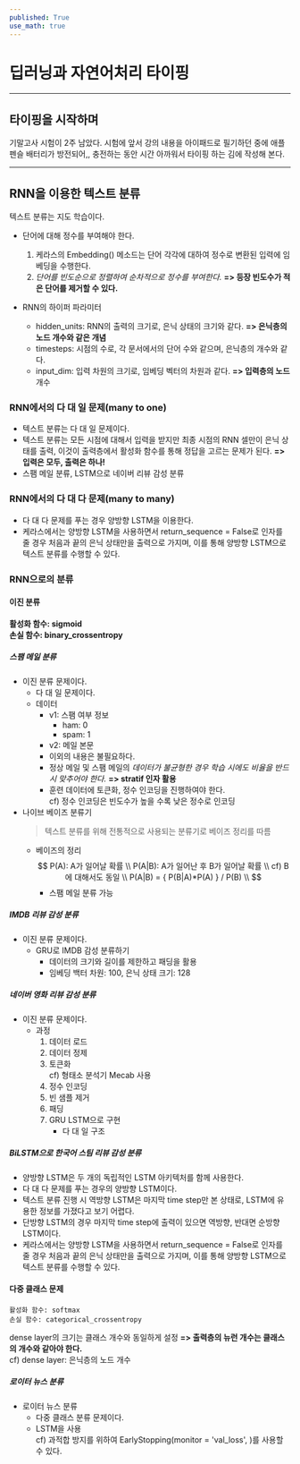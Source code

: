 ```yaml
---
published: True
use_math: true
---
```


# **딥러닝과 자연어처리 타이핑**

-----

## 타이핑을 시작하며

기말고사 시험이 2주 남았다. 시험에 앞서 강의 내용을 아이패드로 필기하던 중에 애플펜슬 배터리가 방전되어,, 충전하는 동안 시간 아까워서 타이핑 하는 김에 작성해 본다.

---

## RNN을 이용한 텍스트 분류

텍스트 분류는 지도 학습이다.

- 단어에 대해 정수를 부여해야 한다.
  1. 케라스의 Embedding() 메소드는 단어 각각에 대하여 정수로 변환된 입력에 임베딩을 수행한다.
  2. _단어를 빈도순으로 정렬하여 순차적으로 정수를 부여한다._ **=> 등장 빈도수가 적은 단어를 제거할 수 있다.**



- RNN의 하이퍼 파라미터
  - hidden_units: RNN의 출력의 크기로, 은닉 상태의 크기와 같다. **=> 은닉층의 노드 개수와 같은 개념**
  - timesteps: 시점의 수로, 각 문서에서의 단어 수와 같으며, 은닉층의 개수와 같다.
  - input_dim: 입력 차원의 크기로, 임베딩 벡터의 차원과 같다. **=> 입력층의 노드** 개수



### RNN에서의 다 대 일 문제(many to one)
  - 텍스트 분류는 다 대 일 문제이다.
  - 텍스트 분류는 모든 시점에 대해서 입력을 받지만 최종 시점의 RNN 셀만이 은닉 상태를 출력, 이것이 출력층에서 활성화 함수를 통해 정답을 고르는 문제가 된다. **=> 입력은 모두, 출력은 하나!**
  - 스팸 메일 분류, LSTM으로 네이버 리뷰 감성 분류

### RNN에서의 다 대 다 문제(many to many)
  - 다 대 다 문제를 푸는 경우 양방향 LSTM을 이용한다.
  - 케라스에서는 양방향 LSTM을 사용하면서 return_sequence = False로 인자를 줄 경우 처음과 끝의 은닉 상태만을 출력으로 가지며, 이를 통해 양방향 LSTM으로 텍스트 분류를 수행할 수 있다.

### RNN으로의 분류

#### 이진 분류  

**활성화 함수: sigmoid**  
**손실 함수: binary_crossentropy**  

##### 스팸 메일 분류
- 이진 분류 문제이다.
    - 다 대 일 문제이다.
    - 데이터
        - v1: 스팸 여부 정보
            - ham: 0
            - spam: 1
        - v2: 메일 본문
        - 이외의 내용은 불필요하다.
        - 정상 메일 및 스팸 메일의 _데이터가 불균형한 경우 학습 시에도 비율을 반드시 맞추어야 한다._ **=> stratif 인자 활용**
        - 훈련 데이터에 토큰화, 정수 인코딩을 진행하여야 한다.  
          cf) 정수 인코딩은 빈도수가 높을 수록 낮은 정수로 인코딩
- 나이브 베이즈 분류기
  > 텍스트 분류를 위해 전통적으로 사용되는 분류기로 베이즈 정리를 따름
    - 베이즈의 정리
$$
          P(A): A가 일어날 확률 \\ 
          P(A|B): A가 일어난 후 B가 일어날 확률 \\
          cf) B에 대해서도 동일 \\
          P(A|B) = { P(B|A)*P(A) } / P(B) \\
$$
      - 스팸 메일 분류 가능

##### IMDB 리뷰 감성 분류
- 이진 분류 문제이다.
    - GRU로 IMDB 감성 분류하기
        - 데이터의 크기와 길이를 제한하고 패딩을 활용
        - 임베딩 백터 차원: 100, 은닉 상태 크기: 128

    
##### 네이버 영화 리뷰 감성 분류
- 이진 분류 문제이다.
    - 과정
        1. 데이터 로드
        2. 데이터 정제
        3. 토큰화  
           cf) 형태소 분석기 Mecab 사용
        4. 정수 인코딩
        5. 빈 샘플 제거
        6. 패딩
        7. GRU LSTM으로 구현
            - 다 대 일 구조
 
##### BiLSTM으로 한국어 스팀 리뷰 감성 분류
- 양방향 LSTM은 두 개의 독립적인 LSTM 아키텍처를 함께 사용한다.
- 다 대 다 문제를 푸는 경우의 양방향 LSTM이다.
- 텍스트 분류 진행 시 역방향 LSTM은 마지막 time step만 본 상태로, LSTM에 유용한 정보를 가졌다고 보기 어렵다.
- 단방향 LSTM의 경우 마지막 time step에 출력이 있으면 역방향, 반대면 순방향 LSTM이다.
- 케라스에서는 양방향 LSTM을 사용하면서 return_sequence = False로 인자를 줄 경우 처음과 끝의 은닉 상태만을 출력으로 가지며, 이를 통해 양방향 LSTM으로 텍스트 분류를 수행할 수 있다.
        

#### 다중 클래스 문제  
    활성화 함수: softmax
    손실 함수: categorical_crossentropy
dense layer의 크기는 클래스 개수와 동일하게 설정 **=> 출력층의 뉴런 개수는 클래스의 개수와 같아야 한다.**  
cf) dense layer: 은닉층의 노드 개수

##### 로이터 뉴스 분류
- 로이터 뉴스 분류
    - 다중 클래스 분류 문제이다.
    - LSTM을 사용  
      cf) 과적합 방지를 위하여 EarlyStopping(monitor = 'val_loss', )를 사용할 수 있다.

      